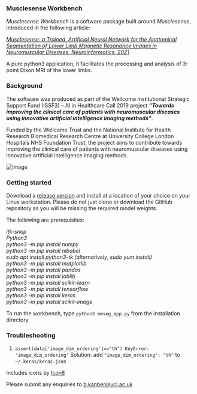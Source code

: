 ### Musclesense Workbench

*Musclesense Workbench* is a software package built around *Musclesense*, introduced in the following article:

*[Musclesense: a Trained, Artificial Neural Network for the Anatomical Segmentation of Lower Limb Magnetic Resonance Images in Neuromuscular Diseases, Neuroinformatics, 2021](https://pubmed.ncbi.nlm.nih.gov/32892313/)*

A pure python3 application, it facilitates the processing and analysis of 3-point Dixon MRI of the lower limbs. 

### Background

The software was produced as part of the Wellcome Institutional Strategic Support Fund (ISSF3) – AI in Healthcare Call 2019 project ***“Towards improving the clinical care of patients with neuromuscular diseases using innovative artificial intelligence imaging methods”***. 

Funded by the Wellcome Trust and the National Institute for Health Research Biomedical Research Centre at University College London Hospitals NHS Foundation Trust, the project aims to contribute towards improving the clinical care of patients with neuromuscular diseases using innovative artificial intelligence imaging methods.

![image](https://user-images.githubusercontent.com/12815964/119413079-df4f1780-bce4-11eb-8661-678c53ad945e.png)

### Getting started

Download a [release version](https://github.com/bariskanber/musclesenseworkbench/releases) and install at a location of your choice on your Linux workstation. Please do not just clone or download the GitHub repository as you will be missing the required model weights.

The following are prerequisites:   
  
*itk-snap  
Python3  
python3 -m pip install numpy  
python3 -m pip install nibabel  
sudo apt install python3-tk (alternatively, sudo yum install)  
python3 -m pip install matplotlib  
python3 -m pip install pandas  
python3 -m pip install joblib  
python3 -m pip install scikit-learn  
python3 -m pip install tensorflow  
python3 -m pip install keras  
python3 -m pip install scikit-image*  

To run the workbench, type `python3 mmseg_app.py` from the installation directory

### Troubleshooting
1.  `assert(data['image_dim_ordering']=="th") KeyError: 'image_dim_ordering'`
Solution: add `"image_dim_ordering": "th"` to `~/.keras/keras.json`

Includes icons by [Icon8](https://icons8.com)

Please submit any enquiries to <b.kanber@ucl.ac.uk>
